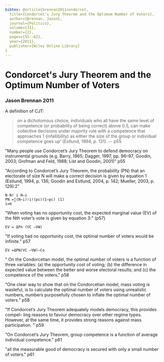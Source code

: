 ```yaml
---
bibtex: @article{brennan2011condorcet,
  title={Condorcet's Jury Theorem and the Optimum Number of Voters},
  author={Brennan, Jason},
  journal={Politics},
  volume={31},
  number={2},
  pages={55--62},
  year={2011},
  publisher={Wiley Online Library}
}
---
```


# Condorcet's Jury Theorem and the Optimum Number of Voters

### Jason Brennan 2011

A definition of CJT:

> on a dichotomous choice, individuals who all have the same level of competence (or probability of being correct) above 0.5, can make collective decisions under majority rule with a competence that approaches 1 (infallibility) as either the size of the group or individual competence goes up’ (Estlund, 1994, p. 131). -- p55

"Many people use Condorcet’s Jury Theorem to defend democracy on instrumental grounds (e.g. Barry, 1965; Dagger, 1997, pp. 96–97; Goodin, 2003; Grofman and Feld, 1988; List and Goodin, 2001)" p55

"According to Condorcet’s Jury Theorem, the probability (PN) that an electorate of size N will make a correct decision is given by equation 1 (Estlund, 1994, p. 136; Goodin and Estlund, 2004, p. 142; Mueller, 2003, p. 129):2"

    N N! i N−i
    PN =∑(N−i)!i!(pc)(1−pc) (1)
    i=m

"When voting has no opportunity cost, the expected marginal value (EV) of the Nth voter’s vote is given by equation 3:" (p57)

    EV = ΔPn (VC −VW)

"If voting had no opportunity cost, the optimal number of voters would be infinite." p57

    EV =ΔPN(VC −VW)−Co

" On the Condorcetian model, the optimal number of voters is a function of three variables: (a) the opportunity cost of voting; (b) the difference in expected value between the better and worse electoral results; and (c) the competence of the voters." p58

"One clear way to show that on the Condorcetian model, mass voting is wasteful, is to calculate the optimal number of voters using unrealistic numbers, numbers purposefully chosen to inflate the optimal number of voters." p58

"If Condorcet’s Jury Theorem adequately models democracy, this provides compel- ling reasons to favour democracy over other regime types. However, at the same time, it provides strong reasons against mass participation. " p59

"On Condorcet’s Jury Theorem, group competence is a function of average individual competence." p61

"all the measurable good of democracy is secured with only a small number of voters." p61
 
